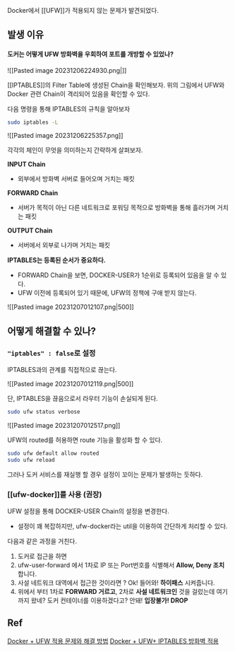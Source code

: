 
Docker에서 [[UFW]]가 적용되지 않는 문제가 발견되었다.


## 발생 이유

#### 도커는 어떻게 UFW 방화벽을 우회하여 포트를 개방할 수 있었나?

![[Pasted image 20231206224930.png|]]

[[IPTABLES]]의 Filter Table에 생성된 Chain을 확인해보자.
위의 그림에서 UFW와 Docker 관련 Chain이 격리되어 있음을 확인할 수 있다.

다음 명령을 통해 IPTABLES의 규칙을 알아보자

``` bash
sudo iptables -L
```


![[Pasted image 20231206225357.png]]

각각의 체인이 무엇을 의미하는지 간략하게 살펴보자.

**INPUT Chain**
- 외부에서 방화벽 서버로 들어오며 거치는 패킷

**FORWARD Chain**
- 서버가 목적이 아닌 다른 네트워크로 포워딩 목적으로 방화벽을 통해 흘러가며 거치는 패킷

**OUTPUT Chain**
- 서버에서 외부로 나가며 거치는 패킷

**IPTABLES는 등록된 순서가 중요하다.**
- FORWARD Chain을 보면, DOCKER-USER가 1순위로 등록되어 있음을 알 수 있다.
- UFW 이전에 등록되어 있기 때문에, UFW의 정책에 구애 받지 않는다.

![[Pasted image 20231207012107.png|500]]

## 어떻게 해결할 수 있나?

### `"iptables" : false`로 설정

IPTABLES과의 관계를 직접적으로 끊는다.

![[Pasted image 20231207012119.png|500]]

단, IPTABLES을 끊음으로서 라우터 기능이 손실되게 된다.

``` bash
sudo ufw status verbose
```

![[Pasted image 20231207012517.png]]

UFW의 routed를 허용하면 route 기능을 활성화 할 수 있다.

``` bash
sudo ufw default allow routed
sudo ufw reload
```

그러나 도커 서비스를 재실행 할 경우 설정이 꼬이는 문제가 발생하는 듯하다.


### [[ufw-docker]]를 사용 (권장)

UFW 설정을 통해 DOCKER-USER Chain의 설정을 변경한다.
- 설정이 꽤 복잡하지만, ufw-docker라는 util을 이용하여 간단하게 처리할 수 있다.

다음과 같은 과정을 거친다.
1. 도커로 접근을 하면
2. ufw-user-forward 에서 1차로 IP 또는 Port번호를 식별해서 **Allow, Deny 조치**합니다.
3. 사설 네트워크 대역에서 접근한 것이라면 ? Ok! 들어와! **하이패스** 시켜줍니다.
4. 위에서 부터 1차로 **FORWARD 거르고**, 2차로 **사설 네트워크인** 것을 걸렀는데 여기까지 왔네? 도커 컨테이너를 이용하겠다고? 안돼! **입장불가! DROP**


## Ref

[Docker + UFW 적용 문제와 해결 방법](https://d-life93.tistory.com/431)
[Docker + UFW+ IPTABLES 방화벽 적용](https://d-life93.tistory.com/466)
